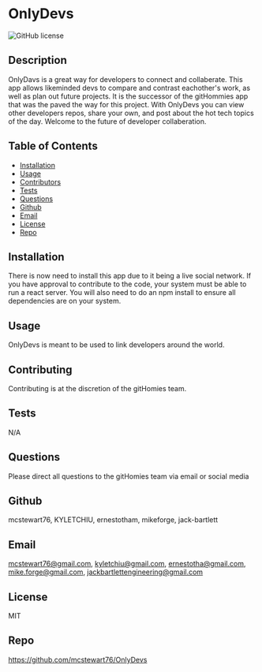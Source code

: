 # OnlyDevs
![GitHub license](http://img.shields.io/badge/license-MIT-green)

## Description
OnlyDavs is a great way for developers to connect and collaberate. This app allows likeminded devs to compare and contrast eachother's work, as well as plan out future projects. It is the successor of the gitHommies app that was the paved the way for this project. With OnlyDevs you can view other developers repos, share your own, and post about the hot tech topics of the day. Welcome to the future of developer collaberation.

## Table of Contents
* [Installation](#Installation)
* [Usage](#Usage)
* [Contributors](#Contributors)
* [Tests](#Tests)
* [Questions](Questions)
* [Github](#Github)
* [Email](#Email)
* [License](#License)
* [Repo](#Repo)

## Installation
There is now need to install this app due to it being a live social network. If you have approval to contribute to the code, your system must be able to run a react server. You will also need to do an npm install to ensure all dependencies are on your system.

## Usage
OnlyDevs is meant to be used to link developers around the world. 
## Contributing
Contributing is at the discretion of the gitHomies team.

## Tests
N/A

## Questions
Please direct all questions to the gitHomies team via email or social media
## Github
mcstewart76, KYLETCHIU, ernestotham, mikeforge, jack-bartlett

## Email
 mcstewart76@gmail.com, kyletchiu@gmail.com, ernestotha@gmail.com, mike.forge@gmail.com, jackbartlettengineering@gmail.com


## License
 MIT 

## Repo
https://github.com/mcstewart76/OnlyDevs